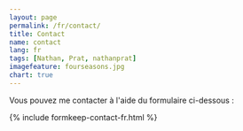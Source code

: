 ```yaml
---
layout: page
permalink: /fr/contact/
title: Contact
name: contact
lang: fr
tags: [Nathan, Prat, nathanprat]
imagefeature: fourseasons.jpg
chart: true
---
```


Vous pouvez me contacter à l'aide du formulaire ci-dessous :

{% include formkeep-contact-fr.html %}
